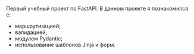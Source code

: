 Первый учебный проект по FastAPI.
В данном проекте я познакомился с:
  - маршрутизацией;
  - валидацией;
  - модулем Pydantic;
  - использование шаблонов Jinja и форм.
